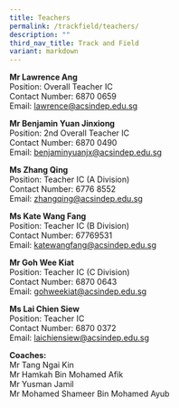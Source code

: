 ```yaml
---
title: Teachers
permalink: /trackfield/teachers/
description: ""
third_nav_title: Track and Field
variant: markdown
---
```

**Mr Lawrence Ang**  
Position: Overall Teacher IC  
Contact Number: 6870 0659  
Email: [lawrence@acsindep.edu.sg](mailto:lawrence@acsindep.edu.sg)

**Mr Benjamin Yuan Jinxiong**  
Position: 2nd Overall Teacher IC  
Contact Number: 6870 0490  
Email: [benjaminyuanjx@acsindep.edu.sg](mailto:benjaminyuanjx@acsindep.edu.sg)

**Ms Zhang Qing**  
Position: Teacher IC (A Division)  
Contact Number: 6776 8552  
Email: [zhangqing@acsindep.edu.sg](mailto:zhangqing@acsindep.edu.sg)

**Ms Kate Wang Fang**  
Position: Teacher IC (B Division)  
Contact Number: 67769531  
Email: [katewangfang@acsindep.edu.sg](mailto:katewangfang@acsindep.edu.sg)

**Mr Goh Wee Kiat**  
Position: Teacher IC (C Division)  
Contact Number: 6870 0643  
Email: [gohweekiat@acsindep.edu.sg](mailto:gohweekiat@acsindep.edu.sg)

**Ms Lai Chien Siew**  
Position: Teacher IC  
Contact Number: 6870 0372  
Email: [laichiensiew@acsindep.edu.sg](mailto:laichiensiew@acsindep.edu.sg)

**Coaches:**  
Mr Tang Ngai Kin  
Mr Hamkah Bin Mohamed Afik  
Mr Yusman Jamil  
Mr Mohamed Shameer Bin Mohamed Ayub